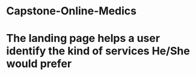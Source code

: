 # Capstone-Online-Medics
# The landing page helps a user identify the kind of services He/She would prefer

